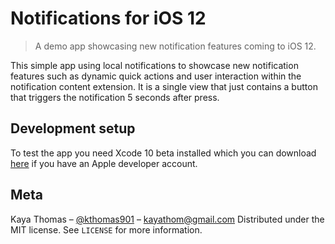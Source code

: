 # Notifications for iOS 12 
> A demo app showcasing new notification features coming to iOS 12.

This simple app using local notifications to showcase new notification features such as dynamic quick actions and user interaction within the notification content extension. It is a single view that just contains a button that triggers the notification 5 seconds after press.


## Development setup

To test the app you need Xcode 10 beta installed which you can download [here](https://developer.apple.com/news/releases/) if you have an Apple developer account.

## Meta

Kaya Thomas – [@kthomas901](https://twitter.com/kthomas901) – kayathom@gmail.com
Distributed under the MIT license. See ``LICENSE`` for more information.
